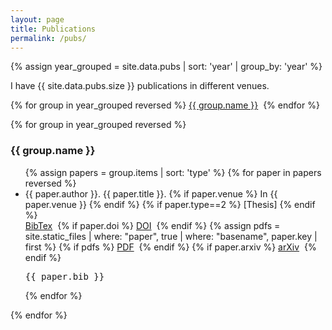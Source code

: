 ```yaml
---
layout: page
title: Publications
permalink: /pubs/
---
```


{% assign year_grouped = site.data.pubs | sort: 'year' | group_by: 'year' %}

<p>
I have {{ site.data.pubs.size }} publications in different venues.
</p>

<p>
{% for group in year_grouped reversed %}
  <a href="#{{ group.name }}">{{ group.name }}</a>&nbsp;
{% endfor %}
</p>
<div id='bib'>
{% for group in year_grouped reversed %}
  <h3 id="{{ group.name }}">{{ group.name }}</h3>
  <ul>
{% assign papers = group.items | sort: 'type' %}
{% for paper in papers reversed %}
  <li id="{{ paper.key }}">
    {{ paper.author }}. <span class="pub-title">{{ paper.title }}</span>. {% if paper.venue %} In {{ paper.venue }} {% endif %} {% if paper.type==2 %} [Thesis] {% endif %} <br />
    <a href="#a{{ paper.key }}">BibTex</a>&nbsp;
    {% if paper.doi %}
    <a href="http://dx.doi.org/{{ paper.doi }}">DOI</a>&nbsp;
    {% endif %}
    {% assign pdfs = site.static_files | where: "paper", true | where: "basename", paper.key | first %}
    {% if pdfs %}
    <a href="{{ paper.key | prepend: "papers/" | relative_url }}.pdf">PDF</a>&nbsp;
    {% endif %}
    {% if paper.arxiv %}
    <a href="{{ paper.arxiv }}">arXiv</a>&nbsp;
    {% endif %}
    <pre id='a{{ paper.key }}' class='bib'>{{ paper.bib }}</pre>
  </li>
{% endfor %}
  </ul>
{% endfor %}
</div>

